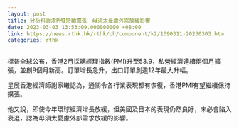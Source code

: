 ```yaml
---
layout: post
title: 分析料香港PMI持續擴張　毋須太憂慮外需放緩影響
date: 2023-03-03 13:53:09.000000000 +08:00
link: https://news.rthk.hk/rthk/ch/component/k2/1690311-20230303.htm
categories: rthk
---
```


標普全球公布，香港2月採購經理指數(PMI)升至53.9，私營經濟連續兩個月擴張，並創9個月新高。訂單增長急升，出口訂單創逾12年最大升幅。

星展香港經濟師謝家曦認為，通關令各行業表現都有恢復，香港PMI有望繼續保持擴張。

他又說，即使今年環球經濟增長放緩，但美國及日本的表現仍然良好，未必會陷入衰退，認為毋須太憂慮外部需求放緩的影響。
